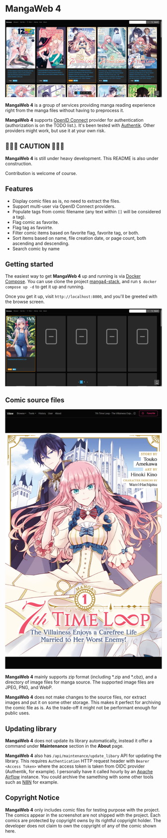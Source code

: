 # MangaWeb 4

![browse page screenshot](img/browse.png)

**MangaWeb 4** is a group of services providing manga reading experience right from the manga files without having to preprocess it. 

**MangaWeb 4** supports [OpenID Connect](https://openid.net/developers/how-connect-works/) provider for authentication (authorization is on the TODO list.). It's been tested with [Authentik](https://goauthentik.io/). Other providers might work, but use it at your own risk.


## 🚧🚧🚧 CAUTION 🚧🚧🚧

**MangaWeb 4** is still under heavy development. This README is also under construction. 

Contribution is welcome of course.

## Features

* Display comic files as is, no need to extract the files. 
* Support multi-user via OpenID Connect providers. 
* Populate tags from comic filename (any text within `[]` will be considered a tag).
* Flag comic as favorite.
* Flag tag as favoirte.
* Filter comic items based on favorite flag, favorite tag, or both.
* Sort items based on name, file creation date, or page count, both ascending and descending.
* Search comic by name

## Getting started

The easiest way to get **MangaWeb 4** up and running is via [Docker Compose](https://docs.docker.com/compose/). You can use clone the project [manga4-stack](https://github.com/mangaweb4/mangaweb4-stack), and run `$ docker compose up -d` to get it up and running. 

Once you get it up, visit `http://localhost:8000`, and you'll be greeted with the browse screen.

![demo screenshot](img/default.png)

## Comic source files

![view page screnshot](img/view.png)

**MangaWeb 4** mainly supports zip format (including *.zip and *.cbz), and a directory of image files for manga source. The supported image files are JPEG, PNG, and WebP. 

**MangaWeb 4** does not make changes to the source files, nor extract images and put it on some other storage. This makes it perfect for archiving the comic file as is. As the trade-off it might not be performant enough for public uses. 

## Updating library

**MangaWeb 4** does not update its library automatically, instead it offer a command under **Maintenance** section in the **About** page. 

**MangaWeb 4** also has `/api/maintenance/update_libary` API for updating the library. This requires `Authentication` HTTP request header with `Bearer <Access Token>` where the access token is taken from OIDC provider (Authentik, for example). I personally have it called hourly by an [Apache Airflow](https://airflow.apache.org/) instance. You could archive the samething with some other tools such as [N8N](https://n8n.io/) for example. 

## Copyright Notice

**MangaWeb 4** only includes comic files for testing purpose with the project. The comics appear in the screenshot are not shipped with the project. Each comics are protected by copyright owns by its rightful copyright holder. The developer does not claim to own the copyright of any of the comic shown here.

<!--

**Here are some ideas to get you started:**

🙋‍♀️ A short introduction - what is your organization all about?
🌈 Contribution guidelines - how can the community get involved?
👩‍💻 Useful resources - where can the community find your docs? Is there anything else the community should know?
🍿 Fun facts - what does your team eat for breakfast?
🧙 Remember, you can do mighty things with the power of [Markdown](https://docs.github.com/github/writing-on-github/getting-started-with-writing-and-formatting-on-github/basic-writing-and-formatting-syntax)
-->
